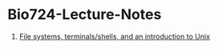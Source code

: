 # Bio724-Lecture-Notes


1. [File systems, terminals/shells, and an introduction to Unix](lecture-filesystems-terminals-vms-unix.md)


    
